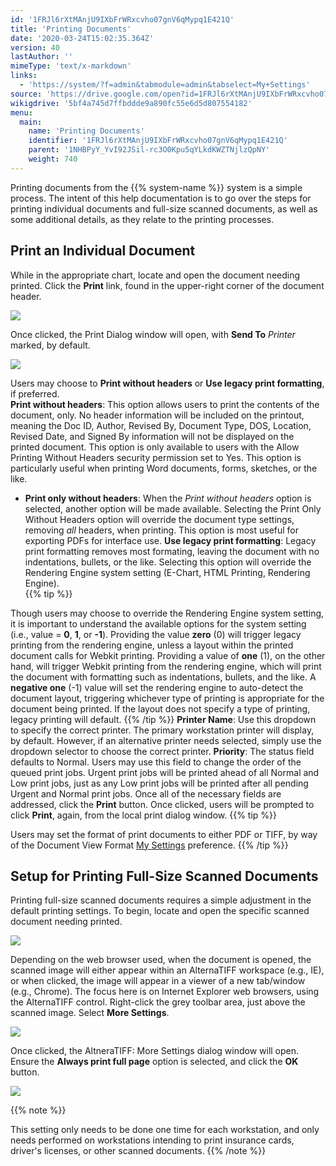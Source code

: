 ```yaml
---
id: '1FRJl6rXtMAnjU9IXbFrWRxcvho07gnV6qMypq1E421Q'
title: 'Printing Documents'
date: '2020-03-24T15:02:35.364Z'
version: 40
lastAuthor: ''
mimeType: 'text/x-markdown'
links:
  - 'https://system/?f=admin&tabmodule=admin&tabselect=My+Settings'
source: 'https://drive.google.com/open?id=1FRJl6rXtMAnjU9IXbFrWRxcvho07gnV6qMypq1E421Q'
wikigdrive: '5bf4a745d7ffbddde9a890fc55e6d5d807554182'
menu:
  main:
    name: 'Printing Documents'
    identifier: '1FRJl6rXtMAnjU9IXbFrWRxcvho07gnV6qMypq1E421Q'
    parent: '1NHBPyY_YvI92JSil-rc3O0Kpu5qYLkdKWZTNjlzQpNY'
    weight: 740
---
```

Printing documents from the {{% system-name %}} system is a simple process. The intent of this help documentation is to go over the steps for printing individual documents and full-size scanned documents, as well as some additional details, as they relate to the printing processes.
  
## Print an Individual Document  
  
While in the appropriate chart, locate and open the document needing printed. Click the **Print** link, found in the upper-right corner of the document header.
  
![](../printing-documents.assets/10000201000004F90000018986AD78C5357A5C96.png)  

Once clicked, the Print Dialog window will open, with **Send To** *Printer* marked, by default.
  
![](../printing-documents.assets/100002010000027E000001D51737C7D302D26C86.png)  

Users may choose to **Print without headers** or **Use legacy print formatting**, if preferred.  
**Print without headers**: This option allows users to print the contents of the document, only. No header information will be included on the printout, meaning the Doc ID, Author, Revised By, Document Type, DOS, Location, Revised Date, and Signed By information will not be displayed on the printed document. This option is only available to users with the Allow Printing Without Headers security permission set to Yes. This option is particularly useful when printing Word documents, forms, sketches, or the like.
* <strong>Print only without headers</strong>: When the <em>Print without headers</em> option is selected, another option will be made available. Selecting the Print Only Without Headers option will override the document type settings, removing <em>all</em> headers, when printing. This option is most useful for exporting PDFs for interface use.
**Use legacy print formatting**: Legacy print formatting removes most formating, leaving the document with no indentations, bullets, or the like. Selecting this option will override the Rendering Engine system setting (E-Chart, HTML Printing, Rendering Engine).  
{{% tip %}}

Though users may choose to override the Rendering Engine system setting, it is important to understand the available options for the system setting (i.e., value = **0**, **1**, or **-1**). Providing the value **zero** (0) will trigger legacy printing from the rendering engine, unless a layout within the printed document calls for Webkit printing. Providing a value of **one** (1), on the other hand, will trigger Webkit printing from the rendering engine, which will print the document with formatting such as indentations, bullets, and the like. A **negative one** (-1) value will set the rendering engine to auto-detect the document layout, triggering whichever type of printing is appropriate for the document being printed. If the layout does not specify a type of printing, legacy printing will default.
{{% /tip %}}
**Printer Name**: Use this dropdown to specify the correct printer. The primary workstation printer will display, by default. However, if an alternative printer needs selected, simply use the dropdown selector to choose the correct printer.
**Priority**: The status field defaults to Normal. Users may use this field to change the order of the queued print jobs. Urgent print jobs will be printed ahead of all Normal and Low print jobs, just as any Low print jobs will be printed after all pending Urgent and Normal print jobs.
Once all of the necessary fields are addressed, click the **Print** button. Once clicked, users will be prompted to click **Print**, again, from the local print dialog window.
{{% tip %}}

Users may set the format of print documents to either PDF or TIFF, by way of the Document View Format [My Settings](https://system/?f=admin&tabmodule=admin&tabselect=My+Settings) preference.
{{% /tip %}}
  
## Setup for Printing Full-Size Scanned Documents  

Printing full-size scanned documents requires a simple adjustment in the default printing settings. To begin, locate and open the specific scanned document needing printed.
  
![](../printing-documents.assets/10000201000004AD000002129C649E510922278C.png)  

Depending on the web browser used, when the document is opened, the scanned image will either appear within an AlternaTIFF workspace (e.g., IE), or when clicked, the image will appear in a viewer of a new tab/window (e.g., Chrome). The focus here is on Internet Explorer web browsers, using the AlternaTIFF control.
Right-click the grey toolbar area, just above the scanned image. Select **More Settings**.
  
![](../printing-documents.assets/10000201000004A500000251A6B3A5FDE2BFCC4E.png)  

Once clicked, the AltneraTIFF: More Settings dialog window will open. Ensure the **Always print full page** option is selected, and click the **OK** button.
  
![](../printing-documents.assets/10000201000004AD0000024FCB041E8AC1F59FFF.png)  

{{% note %}}

This setting only needs to be done one time for each workstation, and only needs performed on workstations intending to print insurance cards, driver's licenses, or other scanned documents.
{{% /note %}}
